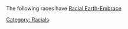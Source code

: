 The following races have [Racial
Earth-Embrace](Racial_Earth-Embrace "wikilink")

[Category: Racials](Category:_Racials "wikilink")
